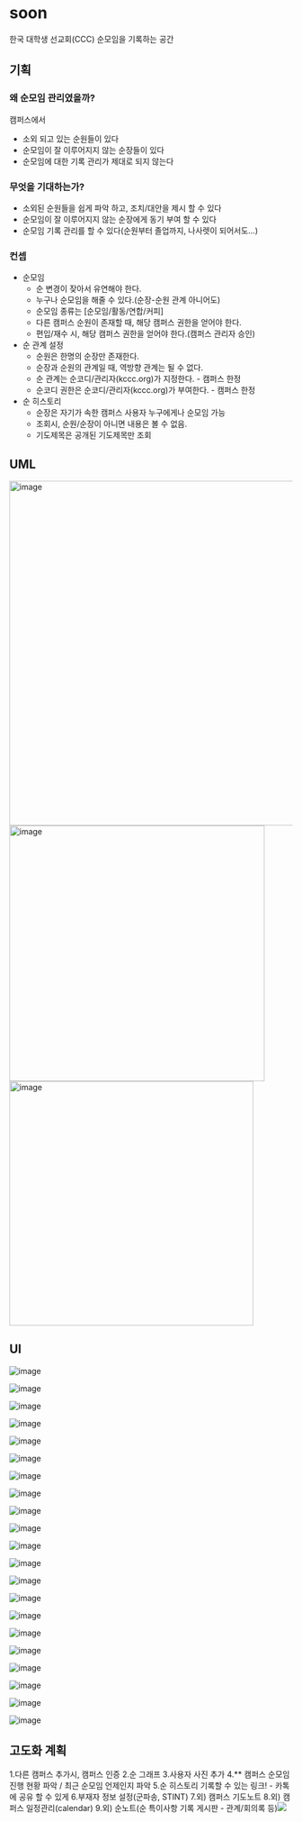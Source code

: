 # soon
한국 대학생 선교회(CCC) 순모임을 기록하는 공간
## 기획

### 왜 순모임 관리였을까?
캠퍼스에서
- 소외 되고 있는 순원들이 있다
- 순모임이 잘 이루어지지 않는 순장들이 있다
- 순모임에 대한 기록 관리가 제대로 되지 않는다

### 무엇을 기대하는가?
- 소외된 순원들을 쉽게 파악 하고, 조치/대안을 제시 할 수 있다
- 순모임이 잘 이루어지지 않는 순장에게 동기 부여 할 수 있다
- 순모임 기록 관리를 할 수 있다(순원부터 졸업까지, 나사렛이 되어서도…)
### 컨셉
- 순모임
  - 순 변경이 잦아서 유연해야 한다.
  - 누구나 순모임을 해줄 수 있다.(순장-순원 관계 아니어도)
  - 순모임 종류는 [순모임/활동/연합/커피]
  - 다른 캠퍼스 순원이 존재할 때, 해당 캠퍼스 권한을 얻어야 한다.
  - 편입/재수 시, 해당 캠퍼스 권한을 얻어야 한다.(캠퍼스 관리자 승인)
- 순 관계 설정
  - 순원은 한명의 순장만 존재한다.
  - 순장과 순원의 관계일 때, 역방향 관계는 될 수 없다.
  - 순 관계는 순코디/관리자(kccc.org)가 지정한다. - 캠퍼스 한정
  - 순코디 권한은 순코디/관리자(kccc.org)가 부여한다. - 캠퍼스 한정
- 순 히스토리
  - 순장은 자기가 속한 캠퍼스 사용자 누구에게나 순모임 가능
  - 조회시, 순원/순장이 아니면 내용은 볼 수 없음.
  - 기도제목은 공개된 기도제목만 조회

## UML
<img width="612" alt="image" src="https://user-images.githubusercontent.com/37897508/224687257-95d298cf-e6e6-4180-afe8-900a19a9ce4e.png">
<img width="454" alt="image" src="https://user-images.githubusercontent.com/37897508/224687274-750e57c3-1670-4273-85d0-1c8a7c120486.png">
<img width="434" alt="image" src="https://user-images.githubusercontent.com/37897508/224687321-b1e61c5e-ed9c-46fc-935e-6848bb49320d.png">

## UI

![image](https://user-images.githubusercontent.com/37897508/224687411-228f03df-7055-42b4-977e-49e175f1743f.png)

![image](https://user-images.githubusercontent.com/37897508/224687528-a82745f6-d750-496e-9402-446593e76a64.png)

![image](https://user-images.githubusercontent.com/37897508/224687553-192dbffc-33c4-47fb-9b14-99f3511174d6.png)

![image](https://user-images.githubusercontent.com/37897508/224687563-d3891647-7546-46d8-ae20-b22d25100f45.png)

![image](https://user-images.githubusercontent.com/37897508/224687580-2a5aee98-a07c-409a-b2d7-bb7efbbbe900.png)

![image](https://user-images.githubusercontent.com/37897508/224687606-d85a0713-b694-4b64-8c94-dbb41e7b2bd1.png)

![image](https://user-images.githubusercontent.com/37897508/224687633-11660f2f-9473-4be5-9bc8-e040e3fbcc34.png)

![image](https://user-images.githubusercontent.com/37897508/224687652-983f67ec-3815-479c-8f27-f83b602a8ca4.png)

![image](https://user-images.githubusercontent.com/37897508/224687666-d9462e19-4675-472a-8286-5c6ed1d6f12f.png)

![image](https://user-images.githubusercontent.com/37897508/224687683-014c3a53-b8ec-46f3-b569-b218d8021fe0.png)

![image](https://user-images.githubusercontent.com/37897508/224687699-64841f2f-73c3-461f-96ec-4e4039c04a12.png)

![image](https://user-images.githubusercontent.com/37897508/224687606-d85a0713-b694-4b64-8c94-dbb41e7b2bd1.png)

![image](https://user-images.githubusercontent.com/37897508/224687712-30b1e13c-4673-480f-9c79-423a4a2dc7ab.png)

![image](https://user-images.githubusercontent.com/37897508/224687737-5885f429-2790-48bd-8b19-ddd060349e19.png)

![image](https://user-images.githubusercontent.com/37897508/224687757-e2985c0f-46d2-4e8d-a38f-3d3de20d9502.png)

![image](https://user-images.githubusercontent.com/37897508/224687784-f21272b4-79bc-4451-8b9c-061c60e7d8b2.png)

![image](https://user-images.githubusercontent.com/37897508/224687802-1c3e1c1d-16a4-4bee-b110-74984d6bc4aa.png)

![image](https://user-images.githubusercontent.com/37897508/224687818-06517b12-c4dd-487d-84b8-fd869a2b1a72.png)

![image](https://user-images.githubusercontent.com/37897508/224687843-a930823f-e0cf-4fc7-bfbb-eecbcb890dfc.png)

![image](https://user-images.githubusercontent.com/37897508/224687858-751c63ae-7c0a-4bd1-9c27-a5a1254f03d2.png)

![image](https://user-images.githubusercontent.com/37897508/224687870-d0200d73-3d33-4b6b-9824-963bcbb84a98.png)

## 고도화 계획
1.다른 캠퍼스 추가시, 캠퍼스 인증
2.순 그래프
3.사용자 사진 추가
4.** 캠퍼스 순모임 진행 현황 파악 / 최근 순모임 언제인지 파악
5.순 히스토리 기록할 수 있는 링크! - 카톡에 공유 할 수 있게
6.부재자 정보 설정(군파송, STINT)
7.외) 캠퍼스 기도노트
8.외) 캠퍼스 일정관리(calendar)
9.외) 순노트(순 특이사항 기록 게시판 - 관계/회의록 등)![](https://i.imgur.com/ydZ6lv6.png)
